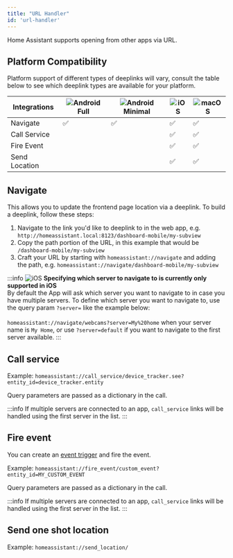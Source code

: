 ```yaml
---
title: "URL Handler"
id: 'url-handler'
---
```


Home Assistant supports opening from other apps via URL.

## Platform Compatibility

Platform support of different types of deeplinks will vary, consult the table below to see which deeplink types are available for your platform.

<table className="core-table">
  <thead>
    <tr>
      <th><strong>Integrations</strong></th>
      <th><img alt="Android" src="/assets/android.svg" /> Full</th>
      <th><img alt="Android" src="/assets/android.svg" /> Minimal</th>
      <th><img alt="iOS" src="/assets/iOS.svg" /></th>
      <th><img alt="macOS" src="/assets/macOS.svg" /></th>
      </tr>
  </thead>
    <tbody>
      <tr>
        <td>Navigate</a></td>
        <td>✅</td>
        <td>✅</td>
        <td>✅</td>
        <td>✅</td>
      </tr>
      <tr>
        <td>Call Service</a></td>
        <td></td>
        <td></td>
        <td>✅</td>
        <td>✅</td>
      </tr>
        <tr>
        <td>Fire Event</a></td>
        <td></td>
        <td></td>
        <td>✅</td>
        <td>✅</td>
      </tr>
        <tr>
        <td>Send Location</a></td>
        <td></td>
        <td></td>
        <td>✅</td>
        <td>✅</td>
      </tr>
    </tbody>
</table>

## Navigate
This allows you to update the frontend page location via a deeplink. To build a deeplink, follow these steps:

1. Navigate to the link you'd like to deeplink to in the web app, e.g. `http://homeassistant.local:8123/dashboard-mobile/my-subview`
2. Copy the path portion of the URL, in this example that would be `/dashboard-mobile/my-subview`
3. Craft your URL by starting with `homeassistant://navigate` and adding the path, e.g. `homeassistant://navigate/dashboard-mobile/my-subview`

:::info
![iOS](/assets/iOS.svg) **Specifying which server to navigate to is currently only supported in iOS**<br />
By default the App will ask which server you want to navigate to in case you have multiple servers.
To define which server you want to navigate to, use the query param `?server=` like the example below:<br /><br />
`homeassistant://navigate/webcams?server=My%20home` when your server name is `My Home`, or use `?server=default` if you want to navigate to the first server available.
:::

## Call service
Example: `homeassistant://call_service/device_tracker.see?entity_id=device_tracker.entity`

Query parameters are passed as a dictionary in the call.

:::info
If multiple servers are connected to an app, `call_service` links will be handled using the first server in the list.
:::

## Fire event
You can create an [event trigger](https://www.home-assistant.io/docs/automation/trigger/#event-trigger) and fire the event.

Example: `homeassistant://fire_event/custom_event?entity_id=MY_CUSTOM_EVENT`

Query parameters are passed as a dictionary in the call.

:::info
If multiple servers are connected to an app, `call_service` links will be handled using the first server in the list.
:::

## Send one shot location
Example: `homeassistant://send_location/`

